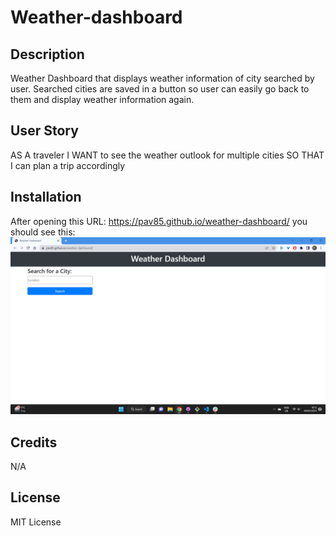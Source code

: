 # Weather-dashboard

## Description

Weather Dashboard that displays weather information of city searched by user. Searched cities are saved in a button so user can easily go back to them and display weather information again.

## User Story

AS A traveler
I WANT to see the weather outlook for multiple cities
SO THAT I can plan a trip accordingly

## Installation

After opening this URL: https://pav85.github.io/weather-dashboard/ you should see this:
![weather-dashboard](./assets/images/screenshot.png)

## Credits

N/A

## License

MIT License
